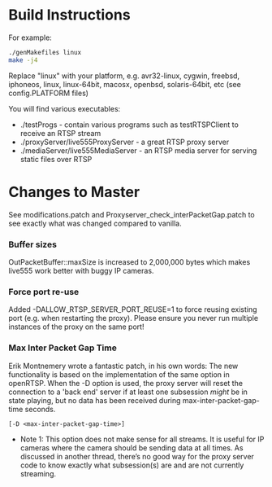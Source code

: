 # Build Instructions

For example:

```bash
./genMakefiles linux
make -j4
```

Replace "linux" with your platform, e.g. avr32-linux, cygwin, freebsd, iphoneos, linux, linux-64bit, macosx, openbsd, solaris-64bit, etc (see config.PLATFORM files)

You will find various executables:

 * ./testProgs - contain various programs such as testRTSPClient to receive an RTSP stream
 * ./proxyServer/live555ProxyServer - a great RTSP proxy server
 * ./mediaServer/live555MediaServer - an RTSP media server for serving static files over RTSP

# Changes to Master

See modifications.patch and Proxyserver_check_interPacketGap.patch to see exactly what was changed compared to vanilla.

### Buffer sizes

OutPacketBuffer::maxSize is increased to 2,000,000 bytes which makes live555 work better with buggy IP cameras.

### Force port re-use

Added -DALLOW_RTSP_SERVER_PORT_REUSE=1 to force reusing existing port (e.g. when restarting the proxy). Please ensure
you never run multiple instances of the proxy on the same port!

### Max Inter Packet Gap Time

Erik Montnemery wrote a fantastic patch, in his own words: The new functionality is based on the implementation of the same option in openRTSP. When the -D option is used, the proxy server will reset the connection to a 'back end' server if at least one subsession *might* be in state playing, but no data has been received during max-inter-packet-gap-time seconds.

    [-D <max-inter-packet-gap-time>]

* Note 1: This option does not make sense for all streams. It is useful for IP cameras where the camera should be sending data at all times. As discussed in another thread, there’s no good way for the proxy server code to know exactly what subsession(s) are and are not currently streaming.

